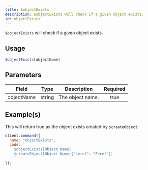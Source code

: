 ```yaml
---
title: $objectExists
description: $objectExists will check if a given object exists.
id: objectExists
---
```


`$objectExists` will check if a given object exists.

## Usage

```php
$objectExists[objectName]
```

## Parameters

| Field      | Type   | Description      | Required |
| ---------- | ------ | ---------------- | :------: |
| objectName | string | The object name. |   true   |

## Example(s)

This will return true as the object exists created by `$createObject`:

```javascript
client.command({
  name: "objectExists",
  code: `
    $objectExists[Object Name]
    $createObject[Object Name;{"Leref": "Ferel"}]
    `
});
```
